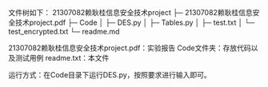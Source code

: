 文件树如下：
21307082赖耿桂信息安全技术project
├─ 21307082赖耿桂信息安全技术project.pdf
├─ Code
│    ├─ DES.py
│    ├─ Tables.py
│    ├─ test.txt
│    └─ test_encrypted.txt
└─ readme.md

21307082赖耿桂信息安全技术project.pdf：实验报告
Code文件夹：存放代码以及测试用例
readme.txt：本文件

运行方式：在Code目录下运行DES.py，按照要求进行输入即可。